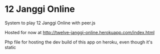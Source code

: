 # 12 Janggi Online
System to play 12 Janggi Online with peer.js

Hosted for now at  http://twelve-janggi-online.herokuapp.com/index.html

Php file for hosting the dev build of this app on heroku, even though it's static
